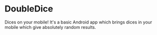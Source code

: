 # DoubleDice
Dices on your mobile!
It's a basic Android app which brings dices in your mobile which give absolutely random results.
